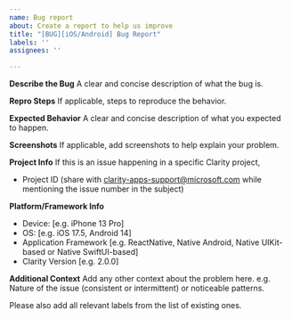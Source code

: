 ```yaml
---
name: Bug report
about: Create a report to help us improve
title: "[BUG][iOS/Android] Bug Report"
labels: ''
assignees: ''

---
```


**Describe the Bug**
A clear and concise description of what the bug is.

**Repro Steps**
If applicable, steps to reproduce the behavior.

**Expected Behavior**
A clear and concise description of what you expected to happen.

**Screenshots**
If applicable, add screenshots to help explain your problem.

**Project Info**
If this is an issue happening in a specific Clarity project,

- Project ID (share with clarity-apps-support@microsoft.com while mentioning the issue number in the subject)

**Platform/Framework Info**

- Device: [e.g. iPhone 13 Pro]
- OS: [e.g. iOS 17.5, Android 14]
- Application Framework [e.g. ReactNative, Native Android, Native UIKit-based or Native SwiftUI-based]
- Clarity Version [e.g. 2.0.0]

**Additional Context**
Add any other context about the problem here. e.g. Nature of the issue (consistent or intermittent) or noticeable patterns.

Please also add all relevant labels from the list of existing ones.
